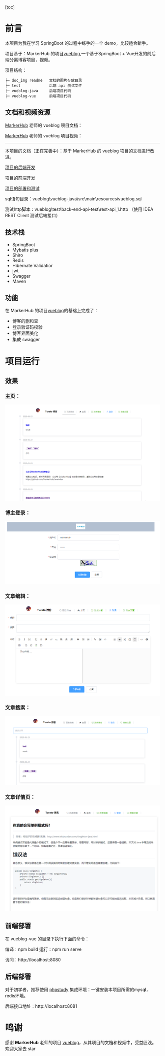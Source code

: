 [toc]

# 前言

本项目为我在学习 SpringBoot 的过程中练手的一个 demo，比较适合新手。

项目基于：MarkerHub 的项目[vueblog](https://github.com/MarkerHub/vueblog),一个基于SpringBoot + Vue开发的前后端分离博客项目，视频。

项目结构：

    ├─ doc_img readme 	文档的图片存放目录
    ├─ test 			后端 api 测试文件
    ├─ vueblog-java		后端项目代码
    ├─ vueblog-vue  	前端项目代码
## 文档和视频资源

[MarkerHub](https://github.com/MarkerHub) 老师的 vueblog 项目文档：

[MarkerHub](https://github.com/MarkerHub) 老师的 vueblog 项目视频：

---

本项目的文档（正在完善中）：基于 MarkerHub 的 vueblog 项目的文档进行改进。

[项目的后端开发](https://www.yuque.com/turato/blog/vp39ko)

[项目的前端开发](https://www.yuque.com/turato/blog/dh2x11)

[项目的部署和测试](https://www.yuque.com/turato/blog/xve0t0)

sql语句目录：vueblog\vueblog-java\src\main\resources\vueblog.sql

测试http脚本：vueblog\test\back-end-api-test\rest-api_1.http （使用 IDEA REST Client 测试后端接口）

## 技术栈
- SpringBoot
- Mybatis plus
- Shiro
- Redis
- Hibernate Validatior
- jwt
- Swagger
- Maven

## 功能

在 MarkerHub 的项目[vueblog](https://github.com/MarkerHub/vueblog)的基础上完成了：
- 博客的删和查
- 登录验证码校验
- 博客界面美化
- 集成 swagger

# 项目运行



## 效果
### 主页：
![image-20200625130800524](./doc_img/image-20200625130800524.png)

### 博主登录：

![image-20200625131059981](./doc_img/image-20200625131059981.png)

### 文章编辑：

![image-20200625130852727](./doc_img/image-20200625130852727.png)

### 文章搜索：

![image-20200625130944231](./doc_img/image-20200625130944231.png)

### 文章详情页：

![image-20200625131033483](./doc_img/image-20200625131033483.png)

## 前端部署

在 vueblog-vue 的目录下执行下面的命令：

编译：npm build
运行：npm run serve

访问：http://localhost:8080

## 后端部署

对于初学者，推荐使用 [phpstudy](https://www.xp.cn/) 集成环境：一键安装本项目所需的mysql，redis环境。

后端接口地址：http://localhost:8081

# 鸣谢

感谢 **MarkerHub** 老师的项目 [vueblog](https://github.com/MarkerHub/vueblog)，从其项目的文档和视频中，受益匪浅。欢迎大家去 star

